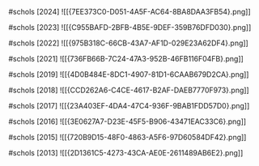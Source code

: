 #schols [2024]
![[{7EE373C0-D051-4A5F-AC64-8BA8DAA3FB54}.png]]

#schols [2023]
![[{C955BAFD-2BFB-4B5E-9DEF-359B76DFD030}.png]]

#schols [2022]
![[{975B318C-66CB-43A7-AF1D-029E23A62DF4}.png]]

#schols [2021]
![[{736FB66B-7C24-47A3-952B-46FB116F04FB}.png]]

#schols [2019]
![[{4D0B484E-8DC1-4907-81D1-6CAAB679D2CA}.png]]

#schols [2018]
![[{CCD262A6-C4CE-4617-B2AF-DAEB7770F973}.png]]

#schols [2017]
![[{23A403EF-4DA4-47C4-936F-9BAB1FDD57D0}.png]]

#schols [2016]
![[{3E0627A7-D23E-45F5-B906-43471EAC33C6}.png]]

#schols [2015]
![[{720B9D15-48F0-4863-A5F6-97D60584DF42}.png]]

#schols [2013]
![[{2D1361C5-4273-43CA-AE0E-2611489AB6E2}.png]]